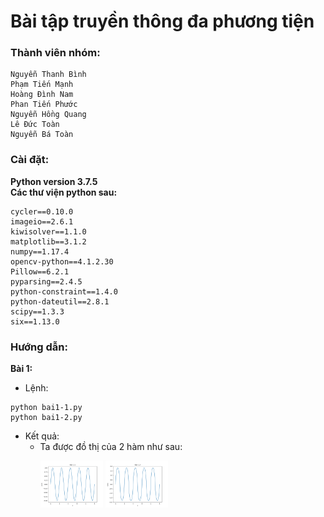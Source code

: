 # Bài tập truyền thông đa phương tiện
### Thành viên nhóm:
```
Nguyễn Thanh Bình
Phạm Tiến Mạnh
Hoàng Đình Nam
Phan Tiến Phước
Nguyễn Hồng Quang
Lê Đức Toàn
Nguyễn Bá Toàn
```
### Cài đặt:
**Python version 3.7.5**\
**Các thư viện python sau:**
```
cycler==0.10.0
imageio==2.6.1
kiwisolver==1.1.0
matplotlib==3.1.2
numpy==1.17.4
opencv-python==4.1.2.30
Pillow==6.2.1
pyparsing==2.4.5
python-constraint==1.4.0
python-dateutil==2.8.1
scipy==1.3.3
six==1.13.0
```
### Hướng dẫn:
**Bài 1:**
* Lệnh:
```
python bai1-1.py
python bai1-2.py
```
* Kết quả:
  - Ta được đồ thị của 2 hàm như sau:
	<p float="middle">
		<img src="./test/bai1-1.png" width="100" />
		<img src="./test/bai1-2.png" width="100" />
	</p>
